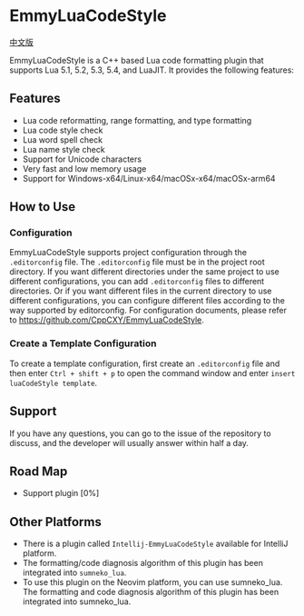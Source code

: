 # EmmyLuaCodeStyle

[中文版](./README_CN.md)

EmmyLuaCodeStyle is a C++ based Lua code formatting plugin that supports Lua 5.1, 5.2, 5.3, 5.4, and LuaJIT. It provides the following features:

## Features

- Lua code reformatting, range formatting, and type formatting
- Lua code style check
- Lua word spell check
- Lua name style check
- Support for Unicode characters
- Very fast and low memory usage
- Support for Windows-x64/Linux-x64/macOSx-x64/macOSx-arm64

## How to Use

### Configuration

EmmyLuaCodeStyle supports project configuration through the `.editorconfig` file. The `.editorconfig` file must be in the project root directory. If you want different directories under the same project to use different configurations, you can add `.editorconfig` files to different directories. Or if you want different files in the current directory to use different configurations, you can configure different files according to the way supported by editorconfig. For configuration documents, please refer to https://github.com/CppCXY/EmmyLuaCodeStyle.

### Create a Template Configuration

To create a template configuration, first create an `.editorconfig` file and then enter `Ctrl + shift + p` to open the command window and enter `insert luaCodeStyle template`.

## Support

If you have any questions, you can go to the issue of the repository to discuss, and the developer will usually answer within half a day.

## Road Map

- Support plugin [0%]

## Other Platforms

- There is a plugin called `Intellij-EmmyLuaCodeStyle` available for IntelliJ platform.
- The formatting/code diagnosis algorithm of this plugin has been integrated into `sumneko_lua`.
- To use this plugin on the Neovim platform, you can use sumneko_lua. The formatting and code diagnosis algorithm of this plugin has been integrated into sumneko_lua.